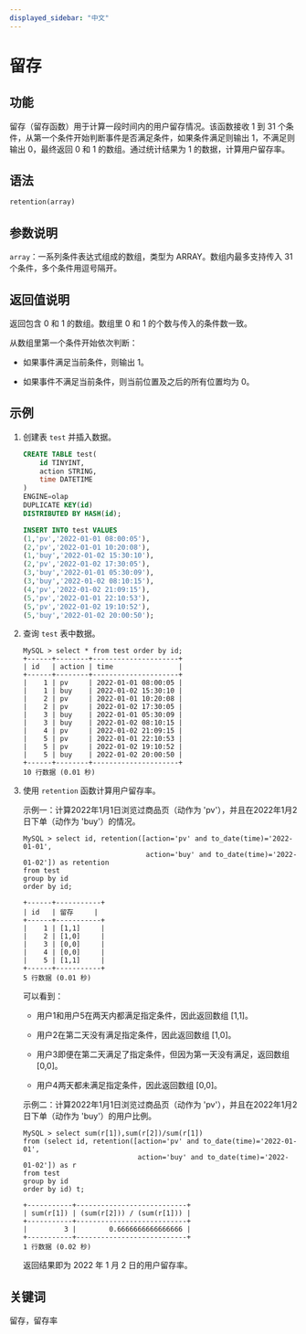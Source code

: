 ```yaml
---
displayed_sidebar: "中文"
---
```


# 留存

## 功能

留存（留存函数）用于计算一段时间内的用户留存情况。该函数接收 1 到 31 个条件，从第一个条件开始判断事件是否满足条件，如果条件满足则输出 1，不满足则输出 0，最终返回 0 和 1 的数组。通过统计结果为 1 的数据，计算用户留存率。

## 语法

```Haskell
retention(array)
```

## 参数说明

`array`：一系列条件表达式组成的数组，类型为 ARRAY。数组内最多支持传入 31 个条件，多个条件用逗号隔开。

## 返回值说明

返回包含 0 和 1 的数组。数组里 0 和 1 的个数与传入的条件数一致。

从数组里第一个条件开始依次判断：

- 如果事件满足当前条件，则输出 1。

- 如果事件不满足当前条件，则当前位置及之后的所有位置均为 0。

## 示例

1. 创建表 `test` 并插入数据。

    ```SQL
    CREATE TABLE test(
        id TINYINT,
        action STRING,
        time DATETIME
    )
    ENGINE=olap
    DUPLICATE KEY(id)
    DISTRIBUTED BY HASH(id);

    INSERT INTO test VALUES 
    (1,'pv','2022-01-01 08:00:05'),
    (2,'pv','2022-01-01 10:20:08'),
    (1,'buy','2022-01-02 15:30:10'),
    (2,'pv','2022-01-02 17:30:05'),
    (3,'buy','2022-01-01 05:30:09'),
    (3,'buy','2022-01-02 08:10:15'),
    (4,'pv','2022-01-02 21:09:15'),
    (5,'pv','2022-01-01 22:10:53'),
    (5,'pv','2022-01-02 19:10:52'),
    (5,'buy','2022-01-02 20:00:50');
    ```

2. 查询 `test` 表中数据。

    ```Plain Text
    MySQL > select * from test order by id;
    +------+--------+---------------------+
    | id   | action | time                |
    +------+--------+---------------------+
    |    1 | pv     | 2022-01-01 08:00:05 |
    |    1 | buy    | 2022-01-02 15:30:10 |
    |    2 | pv     | 2022-01-01 10:20:08 |
    |    2 | pv     | 2022-01-02 17:30:05 |
    |    3 | buy    | 2022-01-01 05:30:09 |
    |    3 | buy    | 2022-01-02 08:10:15 |
    |    4 | pv     | 2022-01-02 21:09:15 |
    |    5 | pv     | 2022-01-01 22:10:53 |
    |    5 | pv     | 2022-01-02 19:10:52 |
    |    5 | buy    | 2022-01-02 20:00:50 |
    +------+--------+---------------------+
    10 行数据 (0.01 秒)
    ```

3. 使用 `retention` 函数计算用户留存率。

    示例一：计算2022年1月1日浏览过商品页（动作为 'pv'），并且在2022年1月2日下单（动作为 'buy'）的情况。

    ```Plain Text
    MySQL > select id, retention([action='pv' and to_date(time)='2022-01-01',
                                  action='buy' and to_date(time)='2022-01-02']) as retention 
    from test 
    group by id
    order by id;
    
    +------+-----------+
    | id   | 留存     |
    +------+-----------+
    |    1 | [1,1]     |
    |    2 | [1,0]     |
    |    3 | [0,0]     |
    |    4 | [0,0]     |
    |    5 | [1,1]     |
    +------+-----------+
    5 行数据 (0.01 秒)
    ```

    可以看到：

    - 用户1和用户5在两天内都满足指定条件，因此返回数组 [1,1]。

    - 用户2在第二天没有满足指定条件，因此返回数组 [1,0]。

    - 用户3即便在第二天满足了指定条件，但因为第一天没有满足，返回数组 [0,0]。

    - 用户4两天都未满足指定条件，因此返回数组 [0,0]。

    示例二：计算2022年1月1日浏览过商品页（动作为 'pv'），并且在2022年1月2日下单（动作为 'buy'）的用户比例。

    ```Plain Text
    MySQL > select sum(r[1]),sum(r[2])/sum(r[1])
    from (select id, retention([action='pv' and to_date(time)='2022-01-01',
                                action='buy' and to_date(time)='2022-01-02']) as r 
    from test 
    group by id 
    order by id) t;
    
    +-----------+---------------------------+
    | sum(r[1]) | (sum(r[2])) / (sum(r[1])) |
    +-----------+---------------------------+
    |         3 |        0.6666666666666666 |
    +-----------+---------------------------+
    1 行数据 (0.02 秒)
    ```

    返回结果即为 2022 年 1 月 2 日的用户留存率。

## 关键词

留存，留存率